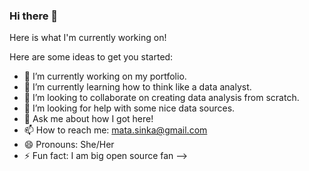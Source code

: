 ### Hi there 👋 
Here is what I'm currently working on!

Here are some ideas to get you started:

- 🔭 I’m currently working on my portfolio.
- 🌱 I’m currently learning how to think like a data analyst.
- 👯 I’m looking to collaborate on creating data analysis from scratch.
- 🤔 I’m looking for help with some nice data sources.
- 💬 Ask me about how I got here!
- 📫 How to reach me: mata.sinka@gmail.com
- 😄 Pronouns: She/Her
- ⚡ Fun fact: I am big open source fan
-->
